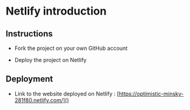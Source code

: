 # Netlify introduction

## Instructions

* Fork the project on your own GitHub account

* Deploy the project on Netlify

## Deployment

* Link to the website deployed on Netlify : [https://optimistic-minsky-281f80.netlify.com/]()